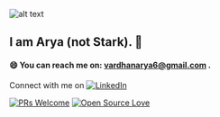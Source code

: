

<!--
**arya062000/arya062000** is a ✨ _special_ ✨ repository because its `README.md` (this file) appears on your GitHub profile.

Here are some ideas to get you started:

- 🔭 I’m currently working on ...
- 🌱 I’m currently learning ...
- 👯 I’m looking to collaborate on ...
- 🤔 I’m looking for help with ...
- 💬 Ask me about ...
- 📫 How to reach me: ...
- 😄 Pronouns: ...
- ⚡ Fun fact: ...
-->
![alt text](https://github.blog/wp-content/uploads/2014/05/db213bb4-d22e-11e3-8549-ea607b77ad7c.png?resize=1000%2C576)
## I am Arya (not Stark). 👧



#### 😄 You can reach me on: vardhanarya6@gmail.com .



Connect with me on [![LinkedIn](https://img.shields.io/static/v1.svg?label=Connect&message=@aryavardhanprasad&color=blue&logo=linkedin&labelColor=purple&style=social)](https://www.linkedin.com/in/arya-vardhan-prasad-195474152/)

[![PRs Welcome](https://img.shields.io/badge/PRs-welcome-brightgreen.svg?style=flat&logo=github)](https://github.com/arya062000/)  [![Open Source Love](https://badges.frapsoft.com/os/v2/open-source.svg?v=103)](https://github.com/arya062000/)


